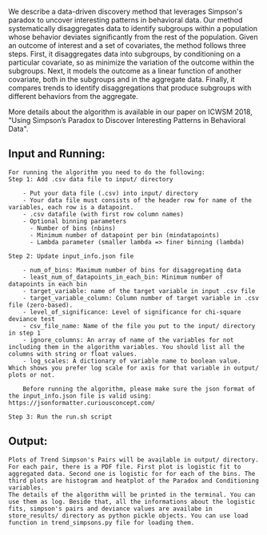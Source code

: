 We describe a data-driven discovery method that leverages Simpson's paradox to uncover interesting patterns in behavioral data. Our method systematically disaggregates data to identify subgroups within a population whose behavior deviates significantly from the rest of the population. 
Given an outcome of interest and a set of covariates, the method follows three steps. First, it disaggregates data into subgroups, by conditioning on a particular covariate, so as minimize the variation of the outcome within the subgroups. Next, it models the outcome as a linear function of another covariate, both in the subgroups and in the aggregate data. Finally, it compares trends to identify disaggregations that produce subgroups with different behaviors from the aggregate.

More details about the algorithm is available in our paper on ICWSM 2018, "Using Simpson’s Paradox to Discover Interesting Patterns in Behavioral Data".


## Input and Running: 
	For running the algorithm you need to do the following:
	Step 1: Add .csv data file to input/ directory

		- Put your data file (.csv) into input/ directory
		- Your data file must consists of the header row for name of the variables, each row is a datapoint.
		- .csv datafile (with first row column names) 
		- Optional binning parameters 
		  - Number of bins (nbins)
		  - Minimum number of datapoint per bin (mindatapoints)
		  - Lambda parameter (smaller lambda => finer binning (lambda)

	Step 2: Update input_info.json file

		- num_of_bins: Maximum number of bins for disaggregating data
		- least_num_of_datapoints_in_each_bin: Minimum number of datapoints in each bin
		- target_variable: name of the target variable in input .csv file
		- target_variable_column: Column number of target variable in .csv file (zero-based).
		- level_of_significance: Level of significance for chi-square deviance test
		- csv_file_name: Name of the file you put to the input/ directory in step 1
		- ignore_columns: An array of name of the variables for not including them in the algorithm variables. You should list all the columns with string or float values.
		- log_scales: A dictionary of variable name to boolean value. Which shows you prefer log scale for axis for that variable in output/ plots or not. 

		Before running the algorithm, please make sure the json format of the input_info.json file is valid using: https://jsonformatter.curiousconcept.com/

	Step 3: Run the run.sh script 

## Output: 
	Plots of Trend Simpson's Pairs will be available in output/ directory. For each pair, there is a PDF file. First plot is logistic fit to aggregated data. Second one is logistic for for each of the bins. The third plots are histogram and heatplot of the Paradox and Conditioning variables. 
	The details of the algorithm will be printed in the terminal. You can use them as log. Beside that, all the informations about the logistic fits, simpson's pairs and deviance values are availabe in store_results/ directory as python pickle objects. You can use load function in trend_simpsons.py file for loading them. 

